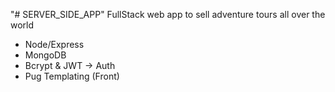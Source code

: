 "# SERVER_SIDE_APP" 
FullStack web app to sell adventure tours all over the world

- Node/Express
- MongoDB
- Bcrypt & JWT -> Auth
- Pug Templating (Front)
